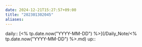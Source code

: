 ```yaml
---
date: 2024-12-21T15:27:57+09:00
title: "202301302045"
aliases: 
---
```


daily:: [<% tp.date.now("YYYY-MM-DD") %>](/Daily_Note/<% tp.date.now("YYYY-MM-DD") %>.md)
up::

